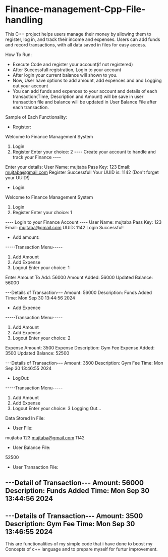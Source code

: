 # Finance-management-Cpp-File-handling
This C++ project helps users manage their money by allowing them to register, log in, and track their income and expenses. Users can add funds and record transactions, with all data saved in files for easy access.


How To Run:
 * Execute Code and register your account(if not registered)
 * After Successfull registration, Login to your account
 * After login your current balance will shown to you.
 * Now, User have options to add amount, add expences and and Logging out your account
 * You can add funds and expences to your account and details of each transaction(Time, Description and Amount) will be save in user transaction file and balance 
   will be updated in User Balance File after each transaction.


Sample of Each Functionality:
  * Register:

Welcome to Finance Management System
1. Login
2. Register
Enter your choice: 2
---- Create your account to handle and track your Finance ----

Enter your details:
User Name: mujtaba
Pass Key: 123
Email: mujtaba@gmail.com
Register Successful!
Your UUID is: 1142 (Don't forget your UUID!)


  * Login:

Welcome to Finance Management System
1. Login
2. Register
Enter your choice: 1

---- Login to your Finance Account ----
User Name: mujtaba
Pass Key: 123
Email: mujtaba@gmail.com
UUID: 1142
Login Successful!


  * Add amount:
  
-----Transaction Menu-----
1. Add Amount
2. Add Expense
3. Logout
Enter your choice: 1

Enter Amount To Add: 56000
Amount Added: 56000
Updated Balance: 56000

---Details of Transaction---
Amount: 56000
Description: Funds Added
Time: Mon Sep 30 13:44:56 2024


  * Add Expence

-----Transaction Menu-----
1. Add Amount
2. Add Expense
3. Logout
Enter your choice: 2

Expense Amount: 3500
Expense Description: Gym Fee
Expense Added: 3500
Updated Balance: 52500

---Details of Transaction---
Amount: 3500
Description: Gym Fee
Time: Mon Sep 30 13:46:55 2024


  * LogOut:

-----Transaction Menu-----
1. Add Amount
2. Add Expense
3. Logout
Enter your choice: 3
Logging Out...



Data Stored In File:

  * User File:

mujtaba 123 mujtaba@gmail.com 1142


  * User Balance File:

52500


  * User Transaction File:

---Detail of Transaction---
Amount: 56000
Description: Funds Added 
Time: Mon Sep 30 13:44:56 2024
--------------------------

---Details of Transaction---
Amount: 3500
Description: Gym Fee
Time: Mon Sep 30 13:46:55 2024
--------------------------


This are functionalities of my simple code that i have done to boost my Concepts of c++ language and to prepare myself for furtur improvement.










